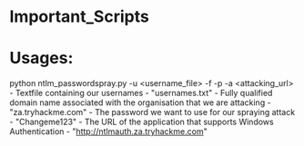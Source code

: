# Important_Scripts
# Usages:
 python ntlm_passwordspray.py -u <username_file> -f <fqdn> -p <password> -a <attacking_url>
    <userfile> - Textfile containing our usernames - "usernames.txt"
    <fqdn> - Fully qualified domain name associated with the organisation that we are attacking - "za.tryhackme.com"
    <password> - The password we want to use for our spraying attack - "Changeme123"
    <attackurl> - The URL of the application that supports Windows Authentication - "http://ntlmauth.za.tryhackme.com"
